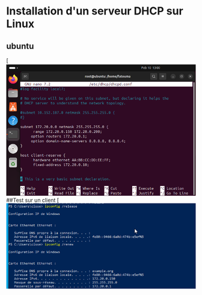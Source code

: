 # Installation d'un serveur DHCP sur Linux
## ubuntu

[![N|DHCP-lunix](https://github.com/fcisse-c/DHCH-Linux/blob/main/DHCP-lunix.png)
##Test sur un client 
[![dhcp-machine-cliente](https://github.com/fcisse-c/DHCH-Linux/blob/main/dhcp-machine-cliente.png)
